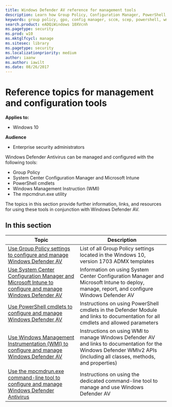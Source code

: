 ```yaml
---
title: Windows Defender AV reference for management tools
description: Learn how Group Policy, Configuration Manager, PowerShell, WMI, Intune, and the comman line can be used to manage Windows Defender AV
keywords: group policy, gpo, config manager, sccm, scep, powershell, wmi, intune, defender, antivirus, antimalware, security, protection
search.product: eADQiWindows 10XVcnh
ms.pagetype: security
ms.prod: w10
ms.mktglfcycl: manage
ms.sitesec: library
ms.pagetype: security
ms.localizationpriority: medium
author: iaanw
ms.author: iawilt
ms.date: 08/26/2017
---
```


# Reference topics for management and configuration tools

**Applies to:**

- Windows 10

**Audience**

- Enterprise security administrators

Windows Defender Antivirus can be managed and configured with the following tools:

- Group Policy
- System Center Configuration Manager and Microsoft Intune
- PowerShell cmdlets
- Windows Management Instruction (WMI)
- The mpcmdrun.exe utility

The topics in this section provide further information, links, and resources for using these tools in conjunction with Windows Defender AV.

## In this section

Topic | Description 
---|---
[Use Group Policy settings to configure and manage Windows Defender AV](use-group-policy-windows-defender-antivirus.md)|List of all Group Policy settings located in the Windows 10, version 1703 ADMX templates
[Use System Center Configuration Manager and Microsoft Intune to configure and manage Windows Defender AV](use-intune-config-manager-windows-defender-antivirus.md)|Information on using System Center Configuration Manager and Microsoft Intune to deploy, manage, report, and configure Windows Defender AV
[Use PowerShell cmdlets to configure and manage Windows Defender AV](use-powershell-cmdlets-windows-defender-antivirus.md)|Instructions on using PowerShell cmdlets in the Defender Module and links to documentation for all cmdlets and allowed parameters
[Use Windows Management Instrumentation (WMI) to configure and manage Windows Defender AV](use-wmi-windows-defender-antivirus.md)| Instructions on using WMI to manage Windows Defender AV and links to documentation for the Windows Defender WMIv2 APIs (including all classes, methods, and properties)
[Use the mpcmdrun.exe command-line tool to configure and manage Windows Defender Antivirus](command-line-arguments-windows-defender-antivirus.md)|Instructions on using the dedicated command-line tool to manage and use Windows Defender AV

